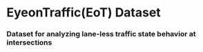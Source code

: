# EyeonTraffic(EoT) Dataset
### Dataset for analyzing lane-less traffic state behavior at intersections
